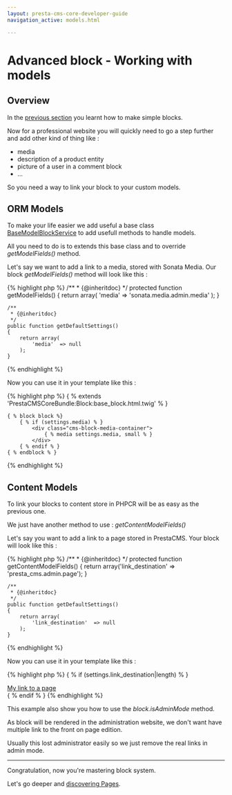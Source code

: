 ```yaml
---
layout: presta-cms-core-developer-guide
navigation_active: models.html

---
```



# Advanced block - Working with models


## Overview

In the [previous section][1] you learnt how to make simple blocks.

Now for a professional website you will quickly need to go a step further and add other kind of thing like :

-   media
-   description of a product entity
-   picture of a user in a comment block
-   ...

So you need a way to link your block to your custom models.


## ORM Models

To make your life easier we add useful a base class [BaseModelBlockService][2] to add usefull methods to handle models.

All you need to do is to extends this base class and to override *getModelFields()* method.

Let's say we want to add a link to a media, stored with Sonata Media. Our block *getModelFields()* method will
look like this :

{% highlight php %}
    /**
     * {@inheritdoc}
     */
    protected function getModelFields()
    {
        return array(
            'media' => 'sonata.media.admin.media'
        );
    }

    /**
     * {@inheritdoc}
     */
    public function getDefaultSettings()
    {
        return array(
            'media'  => null
        );
    }
{% endhighlight %}

Now you can use it in your template like this :

{% highlight php %}
    { % extends 'PrestaCMSCoreBundle:Block:base_block.html.twig' % }

    { % block block %}
        { % if (settings.media) % }
            <div class="cms-block-media-container">
                { % media settings.media, small % }
            </div>
        { % endif % }
    { % endblock % }
{% endhighlight %}


## Content Models

To link your blocks to content store in PHPCR will be as easy as the previous one.

We just have another method to use : *getContentModelFields()*

Let's say you want to add a link to a page stored in PrestaCMS. Your block will look like this :

{% highlight php %}
    /**
     * {@inheritdoc}
     */
    protected function getContentModelFields()
    {
        return array('link_destination' => 'presta_cms.admin.page');
    }

    /**
     * {@inheritdoc}
     */
    public function getDefaultSettings()
    {
        return array(
            'link_destination'  => null
        );
    }
{% endhighlight %}

Now you can use it in your template like this :

{% highlight php %}
    { % if (settings.link_destination|length) % }
        <div class="cms-block-link-container">
            <a href="{ % if (block.isAdminMode) % }#{ % else % }{{ path(settings.link_destination) }}{ % endif % }">
                My link to a page
            </a>
        </div>
    { % endif % }
{% endhighlight %}

This example also show you how to use the *block.isAdminMode* method.

As block will be rendered in the administration website, we don't want have multiple link to the front on page edition.

Usually this lost administrator easily so we just remove the real links in admin mode.

---
Congratulation, now you're mastering block system.

Let's go deeper and [discovering Pages][3].

[1]: /presta-cms-core/developer-guide/block.html#content
[2]: https://github.com/prestaconcept/PrestaCMSCoreBundle/blob/master/Block/BaseModelBlockService.php
[3]: /presta-cms-core/developer-guide/block.html#content
[3]: /presta-cms-core/developer-guide/page.html#content
